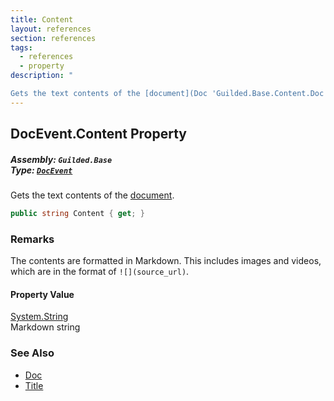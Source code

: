 ```yaml
---
title: Content
layout: references
section: references
tags:
  - references
  - property
description: "

Gets the text contents of the [document](Doc 'Guilded.Base.Content.Doc')."
---
```


## DocEvent.Content Property
##### **Assembly:** `Guilded.Base`<br/>**Type:** [`DocEvent`](DocEvent 'Guilded.Base.Events.DocEvent')

Gets the text contents of the [document](Doc 'Guilded.Base.Content.Doc').

```csharp
public string Content { get; }
```

### Remarks
  
The contents are formatted in Markdown. This includes images and videos, which are in the format of `![](source_url)`.

#### Property Value
[System.String](https://docs.microsoft.com/en-us/dotnet/api/System.String 'System.String')  
Markdown string

### See Also
- [Doc](Doc 'Guilded.Base.Content.Doc')
- [Title](TitledContent.Title 'Guilded.Base.Content.TitledContent.Title')